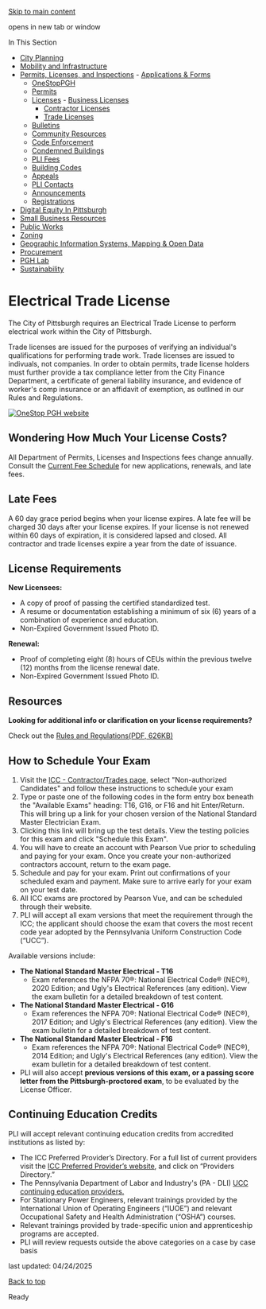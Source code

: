 [Skip to main content](https://www.pittsburghpa.gov/Business-Development/Permits-Licenses-and-Inspections/Licenses/Trade-Licenses/Electrical-Trade-License#main-content)

opens in new tab or window

In This Section

- [City Planning](https://www.pittsburghpa.gov/Business-Development/City-Planning)
- [Mobility and Infrastructure](https://www.pittsburghpa.gov/Business-Development/Mobility-and-Infrastructure)
- [Permits, Licenses, and Inspections](https://www.pittsburghpa.gov/Business-Development/Permits-Licenses-and-Inspections)  - [Applications & Forms](https://www.pittsburghpa.gov/Business-Development/Permits-Licenses-and-Inspections/Applications-Forms)
  - [OneStopPGH](https://www.pittsburghpa.gov/Business-Development/Permits-Licenses-and-Inspections/OneStopPGH)
  - [Permits](https://www.pittsburghpa.gov/Business-Development/Permits-Licenses-and-Inspections/Permits)
  - [Licenses](https://www.pittsburghpa.gov/Business-Development/Permits-Licenses-and-Inspections/Licenses)    - [Business Licenses](https://www.pittsburghpa.gov/Business-Development/Permits-Licenses-and-Inspections/Licenses/Business-Licenses)
    - [Contractor Licenses](https://www.pittsburghpa.gov/Business-Development/Permits-Licenses-and-Inspections/Licenses/Contractor-Licenses)
    - [Trade Licenses](https://www.pittsburghpa.gov/Business-Development/Permits-Licenses-and-Inspections/Licenses/Trade-Licenses)
  - [Bulletins](https://www.pittsburghpa.gov/Business-Development/Permits-Licenses-and-Inspections/PLI-Bulletins)
  - [Community Resources](https://www.pittsburghpa.gov/Business-Development/Permits-Licenses-and-Inspections/Community-Resources)
  - [Code Enforcement](https://www.pittsburghpa.gov/Business-Development/Permits-Licenses-and-Inspections/Code-Enforcement)
  - [Condemned Buildings](https://www.pittsburghpa.gov/Business-Development/Permits-Licenses-and-Inspections/Condemned-Buildings)
  - [PLI Fees](https://www.pittsburghpa.gov/Business-Development/Permits-Licenses-and-Inspections/Fees)
  - [Building Codes](https://www.pittsburghpa.gov/Business-Development/Permits-Licenses-and-Inspections/Building-Codes)
  - [Appeals](https://www.pittsburghpa.gov/Business-Development/Permits-Licenses-and-Inspections/Appeals)
  - [PLI Contacts](https://www.pittsburghpa.gov/Business-Development/Permits-Licenses-and-Inspections/Contacts)
  - [Announcements](https://www.pittsburghpa.gov/Business-Development/Permits-Licenses-and-Inspections/Announcements)
  - [Registrations](https://www.pittsburghpa.gov/Business-Development/Permits-Licenses-and-Inspections/Registrations)
- [Digital Equity In Pittsburgh](https://www.pittsburghpa.gov/Business-Development/Digital-Equity-In-Pittsburgh)
- [Small Business Resources](https://www.pittsburghpa.gov/Business-Development/Small-Business-Resources)
- [Public Works](https://www.pittsburghpa.gov/Business-Development/Public-Works)
- [Zoning](https://www.pittsburghpa.gov/Business-Development/Zoning)
- [Geographic Information Systems, Mapping & Open Data](https://www.pittsburghpa.gov/Business-Development/Geographic-Information-Systems-Mapping-Open-Data)
- [Procurement](https://www.pittsburghpa.gov/Business-Development/Procurement)
- [PGH Lab](https://www.pittsburghpa.gov/Business-Development/PGH-Lab)
- [Sustainability](https://www.pittsburghpa.gov/Business-Development/Sustainability)

# Electrical Trade License

The City of Pittsburgh requires an Electrical Trade License to perform electrical work within the City of Pittsburgh.

Trade licenses are issued for the purposes of verifying an individual's qualifications for performing trade work. Trade licenses are issued to indivuals, not companies. In order to obtain permits, trade license holders must further provide a tax compliance letter from the City Finance Department, a certificate of general liability insurance, and evidence of worker's comp insurance or an affidavit of exemption, as outlined in our Rules and Regulations.

[![OneStop PGH website](https://www.pittsburghpa.gov/files/assets/city/v/1/pli/images/4411_onestoppgh-banner.png)](https://onestoppgh.pittsburghpa.gov/pghprod/pub/lms/Login.aspx)

## Wondering How Much Your License Costs?

All Department of Permits, Licenses and Inspections fees change annually. Consult the [Current Fee Schedule](https://www.pittsburghpa.gov/Business-Development/Permits-Licenses-and-Inspections/Fees) for new applications, renewals, and late fees.

## Late Fees

A 60 day grace period begins when your license expires. A late fee will be charged 30 days after your license expires. If your license is not renewed within 60 days of expiration, it is considered lapsed and closed. All contractor and trade licenses expire a year from the date of issuance.

## License Requirements

**New Licensees:**

- A copy of proof of passing the certified standardized test.
- A resume or documentation establishing a minimum of six (6) years of a combination of experience and education.
- Non-Expired Government Issued Photo ID.

**Renewal:**

- Proof of completing eight (8) hours of CEUs within the previous twelve (12) months from the license renewal date.
- Non-Expired Government Issued Photo ID.

## Resources

**Looking for additional info or clarification on your license requirements?**

Check out the [Rules and Regulations(PDF, 626KB)](https://www.pittsburghpa.gov/files/assets/city/v/1/pli/documents/licensing_rules_regulations.pdf)

## How to Schedule Your Exam

1. Visit the [ICC - Contractor/Trades page](https://home.pearsonvue.com/icc/license), select "Non-authorized Candidates" and follow these instructions to schedule your exam
2. Type or paste one of the following codes in the form entry box beneath the "Available Exams" heading: T16, G16, or F16 and hit Enter/Return. This will bring up a link for your chosen version of the National Standard Master Electrician Exam.
3. Clicking this link will bring up the test details. View the testing policies for this exam and click "Schedule this Exam".
4. You will have to create an account with Pearson Vue prior to scheduling and paying for your exam. Once you create your non-authorized contractors account, return to the exam page.
5. Schedule and pay for your exam. Print out confirmations of your scheduled exam and payment. Make sure to arrive early for your exam on your test date.
6. All ICC exams are proctored by Pearson Vue, and can be scheduled through their website.
7. PLI will accept all exam versions that meet the requirement through the ICC; the applicant should choose the exam that covers the most recent code year adopted by the Pennsylvania Uniform Construction Code (“UCC”).


Available versions include:

   - **The National Standard Master Electrical - T16**
     - Exam references the NFPA 70®: National Electrical Code® (NEC®), 2020 Edition; and Ugly's Electrical References (any edition). View the exam bulletin for a detailed breakdown of test content.
   - **The National Standard Master Electrical - G16**
     - Exam references the NFPA 70®: National Electrical Code® (NEC®), 2017 Edition; and Ugly's Electrical References (any edition). View the exam bulletin for a detailed breakdown of test content.
   - **The National Standard Master Electrical - F16**
     - Exam references the NFPA 70®: National Electrical Code® (NEC®), 2014 Edition; and Ugly's Electrical References (any edition). View the exam bulletin for a detailed breakdown of test content.
   - PLI will also accept **previous versions of this exam, or a passing score letter from the Pittsburgh-proctored exam**, to be evaluated by the License Officer.

## Continuing Education Credits

PLI will accept relevant continuing education credits from accredited institutions as listed by:

- The ICC Preferred Provider’s Directory. For a full list of current providers visit the [ICC Preferred Provider’s website](https://ppp.iccsafe.org/), and click on “Providers Directory.”
- The Pennsylvania Department of Labor and Industry's (PA - DLI) [UCC continuing education providers.](https://www.pa.gov/agencies/dli/programs-services/labor-management-relations/bureau-of-occupational-and-industrial-safety/uniform-construction-code-home/continuing-education-providers.html)
- For Stationary Power Engineers, relevant trainings provided by the International Union of Operating Engineers (“IUOE”) and relevant Occupational Safety and Health Administration (“OSHA”) courses.
- Relevant trainings provided by trade-specific union and apprenticeship programs are accepted.
- PLI will review requests outside the above categories on a case by case basis

last updated: 04/24/2025

[Back to top](https://www.pittsburghpa.gov/Business-Development/Permits-Licenses-and-Inspections/Licenses/Trade-Licenses/Electrical-Trade-License#body-top)

Ready
